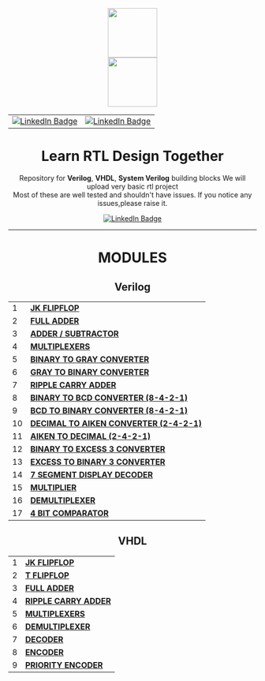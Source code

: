 <div id="header" align="center">
  <img src="https://media.giphy.com/media/M9gbBd9nbDrOTu1Mqx/giphy.gif" width="100"/>
</div>
<div id="header" align="center">
  <img src="https://www.google.com/imgres?imgurl=https%3A%2F%2Fimages.anandtech.com%2Fdoci%2F17251%2Famd-logos-web-update-2020_4_678x452.png&imgrefurl=https%3A%2F%2Fwww.anandtech.com%2Fshow%2F17251%2Famds-acquisition-of-xilinx-receives-regulatory-go-expected-to-close-feb-14th&tbnid=kc6DM5-MmgUWdM&vet=12ahUKEwjexfKP-OX8AhUyxXMBHTn3BBcQMygaegUIARDzAQ..i&docid=b5_JXci-xyioVM&w=678&h=382&q=xilinx%20logo%20png&hl=en&ved=2ahUKEwjexfKP-OX8AhUyxXMBHTn3BBcQMygaegUIARDzAQ" width="100"/>
  
 <div>
    <table align="center">
        <tr>
            <td>
</div>
<div id="badges" align="center">
  <a href="https://www.linkedin.com/in/nidhinchandran47/" data-inline="true">
    <img src="https://img.shields.io/badge/Nidhin Chandran-blue?style=for-the-badge&logo=linkedin&logoColor=white&align=center" alt="LinkedIn Badge"/>
  </a>
 </div>
            </td>
            <td>

<div id="badges" align="center" >
  <a href="https://www.linkedin.com/in/adar-sh" data-inline="true">
    <img src="https://img.shields.io/badge/Adarsh K-blue?style=for-the-badge&logo=linkedin&logoColor=white&align=right" alt="LinkedIn Badge"/>
  </a>
 </div>
            </td>
        </tr>
    </table>
</div>
 
# Learn RTL Design Together
Repository for __Verilog__, __VHDL__, __System Verilog__ building blocks 
We will upload very basic rtl project  
Most of these are well tested and shouldn't have issues.
If you notice any issues,please raise it.

<div id="badges" align="center">
  <a href="https://circuitverse.org/users/104723" data-inline="true">
    <img src="https://img.shields.io/badge/CIRCUITVERSE -D62D?style=for-the-badge&logo=razer&logoColor=252525" alt="LinkedIn Badge"/>
  </a>
 </div>
 
 
- - - -                                                                                     
                                                                                     
# MODULES

## Verilog ##

|   |    |
| ---- | ----|
| 1 | [**JK FLIPFLOP**](https://github.com/Nidhinchandran47/my_rtl_code/tree/main/001-%20JK%20FLIPFLOP "JK FLIPFLOP") |
| 2 | [**FULL ADDER**](https://github.com/Nidhinchandran47/my_rtl_code/tree/main/002-%20FULL%20ADDER "FULL ADDER") |
| 3 | [**ADDER / SUBTRACTOR**](https://github.com/Nidhinchandran47/my_rtl_code/tree/main/003-%20FULL%20ADDER_SUBTRACTOR "ADDER / SUBTRACTOR") |
| 4 | [**MULTIPLEXERS**](https://github.com/Nidhinchandran47/my_rtl_code/tree/main/004-%20MULTIPLEXERS "MULTIPLEXERS") |
| 5 | [**BINARY TO GRAY CONVERTER**](https://github.com/Nidhinchandran47/my_rtl_code/tree/main/005-%20BINARY%20TO%20GRAY%20CONVERTER "BINARY TO GRAY CONVERTER") |
| 6 | [**GRAY TO BINARY CONVERTER**](https://github.com/Nidhinchandran47/my_rtl_code/tree/main/006-%20GRAY%20TO%20BINARY%20CONVERTER "GRAY TO BINARY CONVERTER") |
| 7 | [**RIPPLE CARRY ADDER**](https://github.com/Nidhinchandran47/my_rtl_code/tree/main/007-%20RIPPLE%20CARRY%20ADDER "RIPPLE CARRY ADDER") |
| 8 | [**BINARY TO BCD CONVERTER (8-4-2-1)**](https://github.com/Nidhinchandran47/my_rtl_code/tree/main/008-%20BINARY%20TO%20BCD%20CONVERTER "BINARY TO BCD CONVERTER") |
| 9 | [**BCD TO BINARY CONVERTER (8-4-2-1)**](https://github.com/Nidhinchandran47/my_rtl_code/tree/main/009-%20BCD%20TO%20BINARY%20CONVERTER "BCD TO BINARY CONVERTER") |
| 10 | [**DECIMAL TO AIKEN CONVERTER (2-4-2-1)**](https://github.com/Nidhinchandran47/my_rtl_code/tree/main/010-%20DECIMAL%20TO%20AIKEN%20CODE "DECIMAL TO AIKEN CODE CONVERTER") |
| 11 | [**AIKEN TO DECIMAL (2-4-2-1)**](https://github.com/Nidhinchandran47/my_rtl_code/tree/main/011-%20AIKEN%20TO%20DECIMAL "AIKEN CODE TO DECIMAL CONVERTER") |
| 12 | [**BINARY TO EXCESS 3 CONVERTER**](https://github.com/Nidhinchandran47/my_rtl_code/tree/main/012-%20BINARY%20TO%20EXCESS%203%20CONVERTER "BINARY TO EXCESS 3 CONVERTER") |
| 13 | [**EXCESS TO BINARY 3 CONVERTER**](https://github.com/Nidhinchandran47/my_rtl_code/tree/main/013-%20EXCESS%203%20TO%20BINARY%20CONVERTER "EXCESS 3 TO BINARY CONVERTER") |
| 14 | [**7 SEGMENT DISPLAY DECODER**](https://github.com/Nidhinchandran47/my_rtl_code/tree/main/014-%20SEVEN%20SEGMENT%20DECODER "SEVEN SEGMENT DECODER") |
| 15 | [**MULTIPLIER**](https://github.com/Nidhinchandran47/my_rtl_code/tree/main/015-%20MULTIPLIER "MULTIPLIER") |
| 16 | [**DEMULTIPLEXER**](https://github.com/Nidhinchandran47/my_rtl_code/tree/main/016-%20DEMULTIPLEXER "DEMULTIPLEXER") |
| 17 | [**4 BIT COMPARATOR**](https://github.com/Nidhinchandran47/my_rtl_code/tree/main/017-%204%20BIT%20COMPARATOR "4 BIT COMPARATOR") |


## VHDL ##

|   |   |
| --- | --- |
| 1 | [**JK FLIPFLOP**](https://github.com/Nidhinchandran47/my_rtl_code/tree/main/101-%20JK%20FLIPFLOP "JK FLIPFLOP") |
| 2 | [**T FLIPFLOP**](https://github.com/Nidhinchandran47/my_rtl_code/tree/main/102-%20T%20FLIPFLOP "T FLIPFLOP") |
| 3 | [**FULL ADDER**](https://github.com/Nidhinchandran47/my_rtl_code/tree/main/103-%20FULL%20ADDER "FULL ADDER") |
| 4 | [**RIPPLE CARRY ADDER**](https://github.com/Nidhinchandran47/my_rtl_code/tree/main/104-%20RIPPLE%20CARRY%20ADDER "RIPPLE CARRY ADDER") |
| 5 | [**MULTIPLEXERS**](https://github.com/Nidhinchandran47/my_rtl_code/tree/main/105-%20MULTIPLEXERS "MULTIPLEXERS") |
| 6 | [**DEMULTIPLEXER**](https://github.com/Nidhinchandran47/my_rtl_code/tree/main/106-%20DEMULTIPLEXER "DEMULTIPLEXER") |
| 7 | [**DECODER**](https://github.com/Nidhinchandran47/my_rtl_code/tree/main/107-%20DECODER "DECODER") |
| 8 | [**ENCODER**](https://github.com/Nidhinchandran47/my_rtl_code/tree/main/108-%20ENCODER "ENCODER") |
| 9 | [**PRIORITY ENCODER**](https://github.com/Nidhinchandran47/my_rtl_code/tree/main/109-%20PRIORITY%20ENCODER "ENCODER") |
